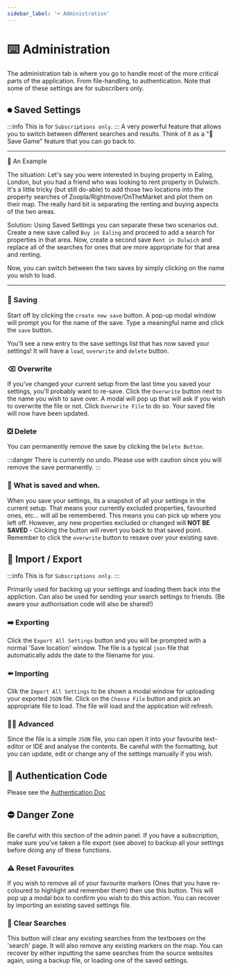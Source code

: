 ```yaml
---
sidebar_label: '⌨️ Administration'
---
```


# ⌨️ Administration

The administration tab is where you go to handle most of the more critical parts of the application. From file-handling, to authentication. Note that some of these settings are for subscribers only.

## ⏺ Saved Settings 
:::info
This is for ` Subscriptions only `.
:::
A very powerful feature that allows you to switch between different searches and results. Think of it as a "👾 Save Game" feature that you can go back to.

---

🌈 An Example

The situation: Let's say you were interested in buying property in Ealing, London, but you had a friend who was looking to rent property in Dulwich. It's a little tricky (but still do-able) to add those two locations into the property searches of Zoopla/Rightmove/OnTheMarket and plot them on their map. The really hard bit is separating the renting and buying aspects of the two areas. 

Solution: Using Saved Settings you can separate these two scenarios out. Create a new save called `Buy in Ealing` and proceed to add a search for properties in that area. Now, create a second save `Rent in Dulwich` and replace all of the searches for ones that are more appropriate for that area and renting.

Now, you can switch between the two saves by simply clicking on the name you wish to load.

---


### 🛟 Saving

Start off by clicking the `create new save` button. A pop-up modal window will prompt you for the name of the save. Type a meaningful name and click the `save` button.

You'll see a new entry to the save settings list that has now saved your settings! It will have a `load`, `overwrite` and `delete` button.

### ⌫ Overwrite

If you've changed your current setup from the last time you saved your settings, you'll probably want to re-save. Click the `Overwrite` button next to the name you wish to save over. A modal will pop up that will ask if you wish to overwrite the file or not. Click `Overwrite File` to do so. 
Your saved file will now have been updated.


### ❎ Delete

You can permanently remove the save by clicking the `Delete Button`.

:::danger
There is currently no undo. Please use with caution since you will remove the save permanently.
:::


### 🔹 What is saved and when.
When you save your settings, its a snapshot of all your settings in the current setup. That means your currently excluded properties, favourited ones, etc... will all be remembered. This means you can pick up where you left off. However, any new properties excluded or changed will **NOT BE SAVED** - Clicking the button will revert you back to that saved point. Remember to click the `overwrite` button to resave over your existing save.



## 🔁 Import / Export
:::info
This is for ` Subscriptions only `.
:::

Primarily used for backing up your settings and loading them back into the appliction. Can also be used for sending your search settings to friends. (Be aware your authorisation code will also be shared!)

### ➡️ Exporting
Click the `Export All Settings` button and you will be prompted with a normal 'Save location' window. The file is a typical `json` file that automatically adds the date to the filename for you.

### ⬅️ Importing

Clik the `Import All Settings` to be shown a modal window for uploading your exported `JSON` file. Click on the `Choose File` button and pick an appropriate file to load. The file will load and the application will refresh.

### 🧑‍💻 Advanced

Since the file is a simple `JSON` file, you can open it into your favourite text-editor or IDE and analyse the contents. Be careful with the formatting, but you can update, edit or change any of the settings manually if you wish.

## 🔐 Authentication Code

Please see the [Authentication Doc](/docs/Features/authentication)

## ⛔️ Danger Zone

Be careful with this section of the admin panel. If you have a subscription, make sure you've taken a file export (see above) to backup all your settings before doing any of these functions.

### ⚠️ Reset Favourites

If you wish to remove all of your favourite markers (Ones that you have re-coloured to highlight and remember them) then use this button. This will pop up a modal box to confirm you wish to do this action.
You can recover by importing an existing saved settings file.

### 🚫 Clear Searches

This button will clear any existing searches from the textboxes on the 'search' page. It will also remove any existing markers on the map. You can recover by either inputting the same searches from the source websites again, using a backup file, or loading one of the saved settings.